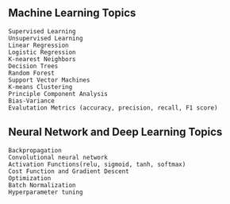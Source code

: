 ## Machine Learning Topics

```
Supervised Learning
Unsupervised Learning
Linear Regression
Logistic Regression
K-nearest Neighbors
Decision Trees
Random Forest
Support Vector Machines
K-means Clustering
Principle Component Analysis
Bias-Variance
Evalutation Metrics (accuracy, precision, recall, F1 score)
```

## Neural Network and Deep Learning Topics

```
Backpropagation
Convolutional neural network
Activation Functions(relu, sigmoid, tanh, softmax)
Cost Function and Gradient Descent
Optimization
Batch Normalization
Hyperparameter tuning
```
